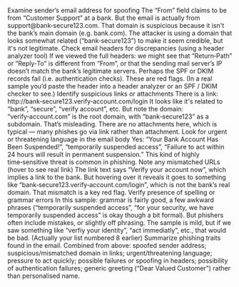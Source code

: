  Examine sender’s email address for spoofing	The “From” field claims to be from “Customer Support” at a bank. But the email is actually from support@bank‑secure123.com. That domain is suspicious because it isn't the bank’s main domain (e.g. bank.com). The attacker is using a domain that looks somewhat related (“bank‑secure123”) to make it seem credible, but it's not legitimate.
 Check email headers for discrepancies (using a header analyzer tool)	If we viewed the full headers: we might see that “Return‑Path” or “Reply‑To” is different from “From”, or that the sending mail server’s IP doesn’t match the bank’s legitimate servers. Perhaps the SPF or DKIM records fail (i.e. authentication checks). These are red flags. (In a real sample you’d paste the header into a header analyzer or an SPF / DKIM checker to see.)
 Identify suspicious links or attachments	There is a link: http://bank‑secure123.verify‑account.com/login
 It looks like it's related to “bank”, “secure”, “verify account”, etc. But note the domain: “verify‑account.com” is the root domain, with “bank‑secure123” as a subdomain. That’s misleading. There are no attachments here, which is typical — many phishes go via link rather than attachment.
 Look for urgent or threatening language in the email body	Yes: “Your Bank Account Has Been Suspended!”, “temporarily suspended access”, “Failure to act within 24 hours will result in permanent suspension.” This kind of highly time‑sensitive threat is common in phishing.
Note any mismatched URLs (hover to see real link)	The link text says “Verify your account now”, which implies a link to the bank. But hovering over it reveals it goes to something like “bank‑secure123.verify‑account.com/login”, which is not the bank’s real domain. That mismatch is a key red flag.
 Verify presence of spelling or grammar errors	In this sample: grammar is fairly good, a few awkward phrases (“temporarily suspended access”, “for your security, we have temporarily suspended access” is okay though a bit formal). But phishers often include mistakes, or slightly off phrasing. The sample is mild, but if we saw something like “verfiy your identity”, “act immediatly”, etc., that would be bad.
 (Actually your list numbered 8 earlier) Summarize phishing traits found in the email.	Combined from above: spoofed sender address; suspicious/mismatched domain in links; urgent/threatening language; pressure to act quickly; possible failures or spoofing in headers; possibility of authentication failures; generic greeting (“Dear Valued Customer”) rather than personalised name.
